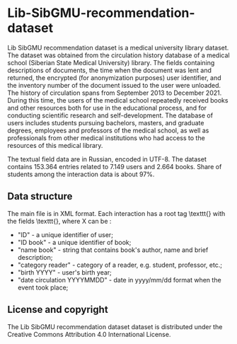 # Lib-SibGMU-recommendation-dataset
Lib SibGMU recommendation dataset is a medical university library dataset. The dataset was obtained from the circulation history database of a medical school (Siberian State Medical University) library. The fields containing descriptions of documents, the time when the document was lent and returned, the encrypted (for anonymization purposes) user identifier, and the inventory number of the document issued to the user were unloaded. The history of circulation spans from September 2013 to December 2021. During this time, the users of the medical school repeatedly received books and other resources both for use in the educational process, and for conducting scientific research and self-development. The database of users includes students pursuing bachelors, masters, and graduate degrees, employees and professors of the medical school, as well as professionals from other medical institutions who had access to the resources of this medical library.

The textual field data are in Russian, encoded in UTF-8. The dataset contains 153.364 entries related to 7.149 users and 2.664 books. Share of students among the interaction data is about 97\%.

## Data structure
The main file is in XML format. Each interaction has a root tag \texttt{<record>} with the fields \texttt{<field tag=X>}, where X can be :
- "ID" - a unique identifier of user;
- "ID book" - a unique identifier of book;
- "name book" - string that contains book's author, name and brief description;
- "category reader" - category of a reader, e.g. student, professor, etc.;
- "birth YYYY" - user's birth year;
- "date circulation YYYYMMDD" - date in yyyy/mm/dd format when the event took place;

## License and copyright
The Lib SibGMU recommendation dataset dataset is distributed under the Creative Commons Attribution 4.0 International License. 
